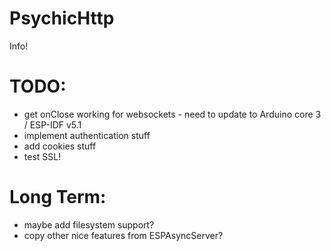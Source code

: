 # PsychicHttp

Info!

# TODO:

* get onClose working for websockets - need to update to Arduino core 3 / ESP-IDF v5.1
* implement authentication stuff
* add cookies stuff
* test SSL!

# Long Term:

* maybe add filesystem support?
* copy other nice features from ESPAsyncServer?